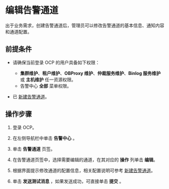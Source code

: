 # 编辑告警通道

出于业务需求，创建告警通道后，管理员可以修改告警通道的基本信息、通知内容和通道配置。

## 前提条件

* 请确保当前登录 OCP 的用户具备如下权限：

  * **集群维护**、**租户维护**、**OBProxy 维护**、**仲裁服务维护**、**Binlog 服务维护** 或 **主机维护** 任一资源权限。
  * 告警中心 **全部** 菜单权限。

* 已 [新建告警通道](../500.manage-alert-channels/100.create-an-alert-channel.md)。

## 操作步骤

1. 登录 OCP。

2. 在左侧导航栏中单击 **告警中心** 。

3. 单击 **告警通道** 页签。

4. 在告警通道页签中，选择需要编辑的通道，在其对应的 **操作** 列单击 **编辑**。

5. 根据界面提示修改通道的配置信息，相关配置说明可参考 [新建告警通道](100.create-an-alert-channel.md)。

6. 单击 **发送测试消息** ，如果发送成功，可直接单击 **提交** 。
